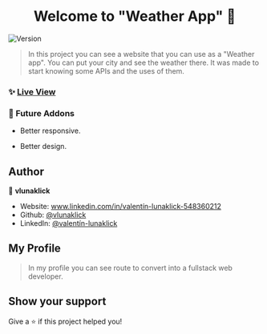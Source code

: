 <h1 align="center">Welcome to "Weather App" 👋</h1>
<p>
  <img alt="Version" src="https://img.shields.io/badge/version-1.0.0-blue.svg?cacheSeconds=2592000" />
</p>

> In this project you can see a website that you can use as a "Weather app". You can put your city and see the weather there. It was made to start knowing some APIs and the uses of them.

### ✨ [Live View](https://vlunaklick.github.io/weather_app/)

### 🔧 Future Addons

   * Better responsive.

   * Better design.

## Author

👤 **vlunaklick**

* Website: www.linkedin.com/in/valentín-lunaklick-548360212
* Github: [@vlunaklick](https://github.com/vlunaklick)
* LinkedIn: [@valentín-lunaklick](https://linkedin.com/in/valentín-lunaklick)

## My Profile

> In my profile you can see route to convert into a fullstack web developer.

## Show your support

Give a ⭐️ if this project helped you!
